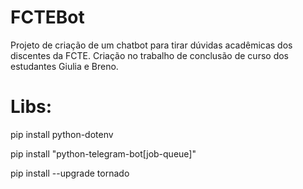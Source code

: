 # FCTEBot
Projeto de criação de um chatbot para tirar dúvidas acadêmicas dos discentes da FCTE. Criação no trabalho de conclusão de curso dos estudantes Giulia e Breno.

# Libs:

pip install python-dotenv

pip install "python-telegram-bot[job-queue]"

pip install --upgrade tornado
